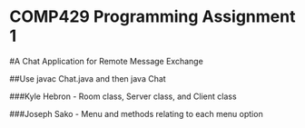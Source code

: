 # COMP429 Programming Assignment 1 
 
#A Chat Application for Remote Message Exchange 

##Use javac Chat.java and then java Chat <port number>

###Kyle Hebron - Room class, Server class, and Client class

###Joseph Sako - Menu and methods relating to each menu option
